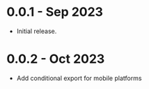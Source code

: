 # 0.0.1 - Sep 2023

- Initial release.

# 0.0.2 - Oct 2023

- Add conditional export for mobile platforms